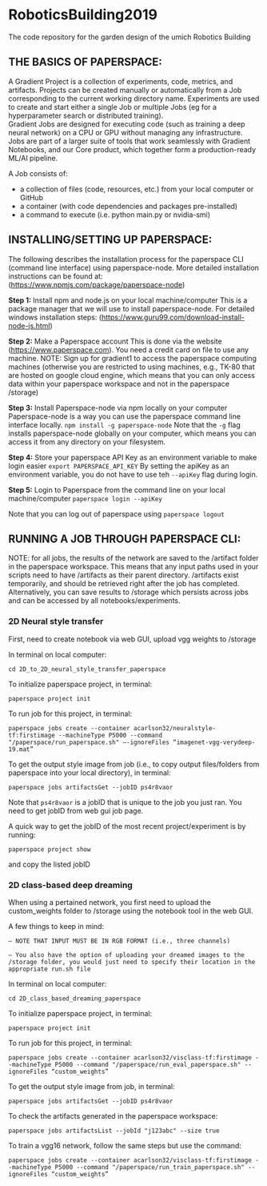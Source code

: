 # RoboticsBuilding2019
The code repository for the garden design of the umich Robotics Building


## THE BASICS OF PAPERSPACE:
A Gradient Project is a collection of experiments, code, metrics, and artifacts. Projects can be created manually or automatically from a Job corresponding to the current working directory name.
Experiments are used to create and start either a single Job or multiple Jobs (eg for a hyperparameter search or distributed training).  
Gradient Jobs are designed for executing code (such as training a deep neural network) on a CPU or GPU without managing any infrastructure.
Jobs are part of a larger suite of tools that work seamlessly with Gradient Notebooks, and our Core product, which together form a production-ready ML/AI pipeline.

A Job consists of:

- a collection of files (code, resources, etc.) from your local computer or GitHub
- a container (with code dependencies and packages pre-installed)
- a command to execute (i.e. python main.py or nvidia-smi)

## INSTALLING/SETTING UP PAPERSPACE:

The following describes the installation process for the paperspace CLI (command line interface) using paperspace-node. 
More detailed installation instructions can be found at: (https://www.npmjs.com/package/paperspace-node)

**Step 1:** Install npm and node.js on your local machine/computer
This is a package manager that we will use to install paperspace-node.
For detailed windows installation steps: (https://www.guru99.com/download-install-node-js.html) 

**Step 2:** Make a Paperspace account 
This is done via the website (https://www.paperspace.com). You need a credit card on file to use any machine.
NOTE: Sign up for gradient1 to access the paperspace computing machines (otherwise you are restricted to using machines, e.g., TK-80 that are hosted on google cloud engine, which means that you can only access data within your paperspace workspace and not in the paperspace /storage)

**Step 3:** Install Paperspace-node via npm locally on your computer
Paperspace-node is a way you can use the paperspace command line interface locally.
`npm install -g paperspace-node`
Note that the `-g` flag installs paperspace-node globally on your computer, which means you can access it from any directory on your filesystem.

**Step 4:** Store your paperspace API Key as an environment variable to make login easier
`export PAPERSPACE_API_KEY`
By setting the apiKey as an environment variable, you do not have to use teh `--apiKey` flag during login. 

**Step 5:** Login to Paperspace from the command line on your local machine/computer
`paperspace login --apiKey`

Note that you can log out of paperspace using
`paperspace logout`


## RUNNING A JOB THROUGH PAPERSPACE CLI:

NOTE: for all jobs, the results of the network are saved to the /artifact folder in the paperspace workspace. 
This means that any input paths used in your scripts need to have /artifacts as their parent directory. /artifacts exist temporarily, and should be retrieved right after the job has completed. Alternatively, you can save results to 
/storage which persists across jobs and can be accessed by all notebooks/experiments.

### **2D Neural style transfer**

First, need to create notebook via web GUI, upload vgg weights to /storage

In terminal on local computer:

`cd 2D_to_2D_neural_style_transfer_paperspace`

To initialize paperspace project, in terminal:

`paperspace project init`

To run job for this project, in terminal:

`paperspace jobs create --container acarlson32/neuralstyle-tf:firstimage --machineType P5000 --command "/paperspace/run_paperspace.sh" —-ignoreFiles “imagenet-vgg-verydeep-19.mat”`

To get the output style image from job (i.e., to  copy output files/folders from paperspace into your local directory), in terminal:

`paperspace jobs artifactsGet --jobID ps4r8vaor`

Note that `ps4r8vaor` is a jobID that is unique to the job you just ran. You need to get jobID from web gui job page.

A quick way to get the jobID of the most recent project/experiment is by running: 

`paperspace project show`

and copy the listed jobID

### **2D class-based deep dreaming**

When using a pertained network, you first need to upload the custom_weights folder to /storage using the notebook tool in the web GUI.

A few things to keep in mind:

	— NOTE THAT INPUT MUST BE IN RGB FORMAT (i.e., three channels)

	— You also have the option of uploading your dreamed images to the /storage folder, you would just need to specify their location in the appropriate run.sh file

In terminal on local computer:

`cd 2D_class_based_dreaming_paperspace`

To initialize paperspace project, in terminal:

`paperspace project init`

To run job for this project, in terminal:

`paperspace jobs create --container acarlson32/visclass-tf:firstimage --machineType P5000 --command "/paperspace/run_eval_paperspace.sh" --ignoreFiles “custom_weights”`

To get the output style image from job, in terminal:

`paperspace jobs artifactsGet --jobID ps4r8vaor`

To check the artifacts generated in the paperspace workspace:

`paperspace jobs artifactsList --jobId "j123abc" --size true`

To train a vgg16 network, follow the same steps but use the command:

`paperspace jobs create --container acarlson32/visclass-tf:firstimage --machineType P5000 --command "/paperspace/run_train_paperspace.sh" --ignoreFiles “custom_weights”`

